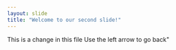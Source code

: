 ```yaml
---
layout: slide
title: "Welcome to our second slide!"
---
```

This is a change in this file
Use the left arrow to go back"